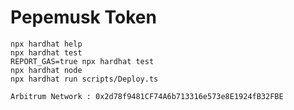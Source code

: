 # Pepemusk Token

```shell
npx hardhat help
npx hardhat test
REPORT_GAS=true npx hardhat test
npx hardhat node
npx hardhat run scripts/Deploy.ts
```
```shell
Arbitrum Network : 0x2d78f9481CF74A6b713316e573e8E1924fB32FBE
```
